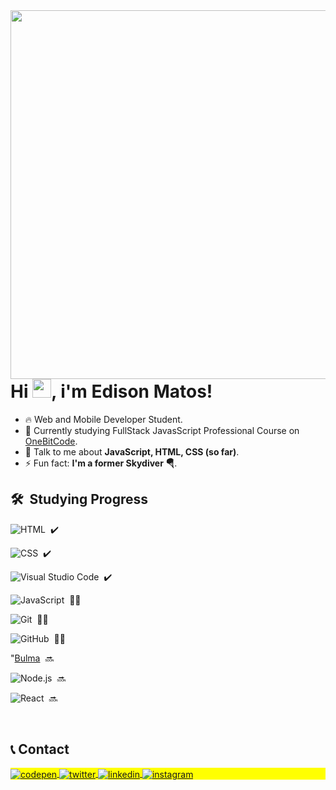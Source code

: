 <!--
<p align="left"> <img src="https://komarev.com/ghpvc/?username=maykbrito&color=yellow" alt="Profile views" /> </p>
-->
<img align="right" height="590em" src="https://raw.githubusercontent.com/gist/EdisonMatos/30b0caded5a41fc479dc9faa7e835980/raw/cb8391322b8bc0d528490928ee9a7c6db8a3f287/githubcard.svg"/>


<h1 align="left">Hi <img src="https://raw.githubusercontent.com/kaueMarques/kaueMarques/master/hi.gif" height="30px">, i'm Edison Matos!</h1>

- 🔥 Web and Mobile Developer Student.
- 🔭 Currently studying FullStack JavasScript Professional Course on [OneBitCode](https://onebitcode.com/lp/).
- 💬 Talk to me about **JavaScript, HTML, CSS (so far)**.
- ⚡ Fun fact: **I'm a former Skydiver 🪂**.

## 🛠 &nbsp;Studying Progress

![HTML](https://img.shields.io/badge/-HTML-05122A?style=flat&logo=HTML5)&nbsp; ✔️

![CSS](https://img.shields.io/badge/-CSS-05122A?style=flat&logo=CSS3&logoColor=1572B6)&nbsp; ✔️

![Visual Studio Code](https://img.shields.io/badge/-Visual%20Studio%20Code-05122A?style=flat&logo=visual-studio-code&logoColor=007ACC)&nbsp; ✔️

![JavaScript](https://img.shields.io/badge/-JavaScript-05122A?style=flat&logo=javascript)&nbsp; 👨‍💻

![Git](https://img.shields.io/badge/-Git-05122A?style=flat&logo=git)&nbsp; 👨‍💻

![GitHub](https://img.shields.io/badge/-GitHub-05122A?style=flat&logo=github)&nbsp; 👨‍💻

"[Bulma](https://img.shields.io/badge/-bulma-05122A?style=flat&logo=bulma&logoColor=1572B6)&nbsp; 🔜

![Node.js](https://img.shields.io/badge/-Node.js-05122A?style=flat&logo=node.js)&nbsp; 🔜

![React](https://img.shields.io/badge/-React-05122A?style=flat&logo=react)&nbsp; 🔜




<br>

<!--
## ⚙️ &nbsp;GitHub Analytics
<p align="left">
<img width="530em" src="https://github-readme-stats.vercel.app/api?username=EdisonMatos&show_icons=true&theme=vision-friendly-dark" alt="Edison's stats"/>
<img width="530em" src="https://github-readme-stats.vercel.app/api/top-langs/?username=EdisonMatos&layout=compact&theme=vision-friendly-dark" alt="Edison's most languages"/>
</p>
-->


## 📞 Contact

<p align="left" style="background:yellow">
<a href="https://codepen.io/Edisss" target="_blank">
  <img align="center" src="https://img.shields.io/badge/-edisonMatos-05122A?style=flat&logo=codepen" alt="codepen"/>
</a>
<a href="https://twitter.com/edisonmatos33" target="_blank">
  <img align="center" src="https://img.shields.io/badge/-edisonMatos-05122A?style=flat&logo=twitter" alt="twitter"/>  
</a>
<a href="https://www.linkedin.com/in/edison-matoss" target="_blank">
  <img align="center" src="https://img.shields.io/badge/-edisonMatos-05122A?style=flat&logo=linkedin" alt="linkedin"/>
</a>
<a href="https://www.instagram.com/edison_matoss/" target="_blank">
 <img align="center" src="https://img.shields.io/badge/-edisonMatos-05122A?style=flat&logo=instagram" alt="instagram"/>
</a>

<br>
  
<!--
<br><br>
<img width="490em" src="https://github-readme-twitter-gazf.vercel.app/api?id=edisonmatos33&layout=wide&show_reply=off&show_retweet=off" />


**maykbrito/maykbrito** is a ✨ _special_ ✨ repository because its `README.md` (this file) appears on your GitHub profile.

Here are some ideas to get you started:

- 🔭 I’m currently working on ...
- 🌱 I’m currently learning ...
- 👯 I’m looking to collaborate on ...
- 🤔 I’m looking for help with ...
- 💬 Ask me about ...
- 📫 How to reach me: ...
- 😄 Pronouns: ...
- ⚡ Fun fact: ...
-->
